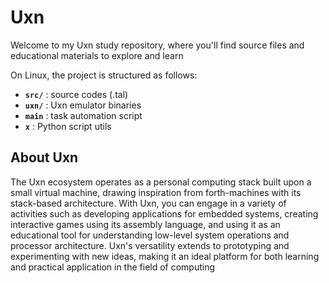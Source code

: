 # Uxn

Welcome to my Uxn study repository, where you'll find source files and educational materials to explore and learn

On Linux, the project is structured as follows:
- **`src/`** : source codes (.tal)
- **`uxn/`** : Uxn emulator binaries
- **`main`** : task automation script
- **`x`** : Python script utils

## About Uxn

The Uxn ecosystem operates as a personal computing stack built upon a small virtual machine, drawing inspiration from forth-machines with its stack-based architecture. With Uxn, you can engage in a variety of activities such as developing applications for embedded systems, creating interactive games using its assembly language, and using it as an educational tool for understanding low-level system operations and processor architecture. Uxn's versatility extends to prototyping and experimenting with new ideas, making it an ideal platform for both learning and practical application in the field of computing
